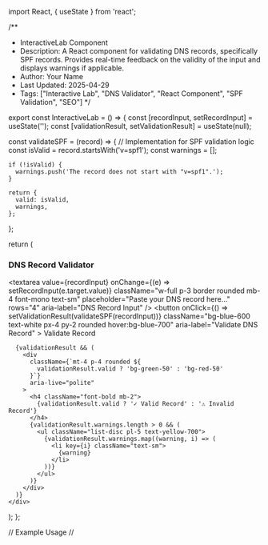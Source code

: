 import React, { useState } from 'react';

/**
 * InteractiveLab Component
 * Description: A React component for validating DNS records, specifically SPF records. Provides real-time feedback on the validity of the input and displays warnings if applicable.
 * Author: Your Name
 * Last Updated: 2025-04-29
 * Tags: ["Interactive Lab", "DNS Validator", "React Component", "SPF Validation", "SEO"]
 */

export const InteractiveLab = () => {
  const [recordInput, setRecordInput] = useState('');
  const [validationResult, setValidationResult] = useState(null);

  const validateSPF = (record) => {
    // Implementation for SPF validation logic
    const isValid = record.startsWith('v=spf1');
    const warnings = [];

    if (!isValid) {
      warnings.push('The record does not start with "v=spf1".');
    }

    return {
      valid: isValid,
      warnings,
    };
  };

  return (
    <div className="bg-white p-6 rounded-lg shadow-sm">
      <h3 className="text-lg font-bold mb-4">DNS Record Validator</h3>
      <textarea
        value={recordInput}
        onChange={(e) => setRecordInput(e.target.value)}
        className="w-full p-3 border rounded mb-4 font-mono text-sm"
        placeholder="Paste your DNS record here..."
        rows="4"
        aria-label="DNS Record Input"
      />
      <button
        onClick={() => setValidationResult(validateSPF(recordInput))}
        className="bg-blue-600 text-white px-4 py-2 rounded hover:bg-blue-700"
        aria-label="Validate DNS Record"
      >
        Validate Record
      </button>

      {validationResult && (
        <div
          className={`mt-4 p-4 rounded ${
            validationResult.valid ? 'bg-green-50' : 'bg-red-50'
          }`}
          aria-live="polite"
        >
          <h4 className="font-bold mb-2">
            {validationResult.valid ? '✓ Valid Record' : '⚠ Invalid Record'}
          </h4>
          {validationResult.warnings.length > 0 && (
            <ul className="list-disc pl-5 text-yellow-700">
              {validationResult.warnings.map((warning, i) => (
                <li key={i} className="text-sm">
                  {warning}
                </li>
              ))}
            </ul>
          )}
        </div>
      )}
    </div>
  );
};

// Example Usage
// <InteractiveLab />